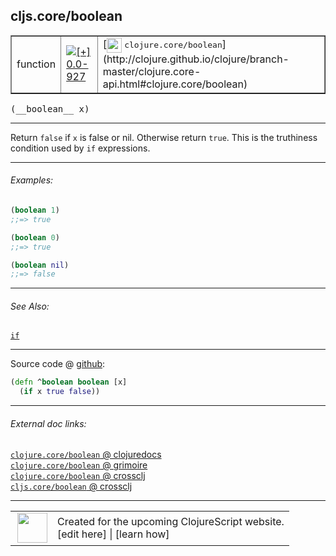 ## cljs.core/boolean



 <table border="1">
<tr>
<td>function</td>
<td><a href="https://github.com/cljsinfo/cljs-api-docs/tree/0.0-927"><img valign="middle" alt="[+] 0.0-927" title="Added in 0.0-927" src="https://img.shields.io/badge/+-0.0--927-lightgrey.svg"></a> </td>
<td>
[<img height="24px" valign="middle" src="http://i.imgur.com/1GjPKvB.png"> <samp>clojure.core/boolean</samp>](http://clojure.github.io/clojure/branch-master/clojure.core-api.html#clojure.core/boolean)
</td>
</tr>
</table>


 <samp>
(__boolean__ x)<br>
</samp>

---

Return `false` if `x` is false or nil.  Otherwise return `true`.  This is the
truthiness condition used by `if` expressions.

---

###### Examples:

```clj
(boolean 1)
;;=> true

(boolean 0)
;;=> true

(boolean nil)
;;=> false
```

---

###### See Also:

[`if`](special_if.md)<br>

---




Source code @ [github](https://github.com/clojure/clojurescript/blob/r1450/src/cljs/cljs/core.cljs#L975-L976):

```clj
(defn ^boolean boolean [x]
  (if x true false))
```

<!--
Repo - tag - source tree - lines:

 <pre>
clojurescript @ r1450
└── src
    └── cljs
        └── cljs
            └── <ins>[core.cljs:975-976](https://github.com/clojure/clojurescript/blob/r1450/src/cljs/cljs/core.cljs#L975-L976)</ins>
</pre>

-->

---



###### External doc links:

[`clojure.core/boolean` @ clojuredocs](http://clojuredocs.org/clojure.core/boolean)<br>
[`clojure.core/boolean` @ grimoire](http://conj.io/store/v1/org.clojure/clojure/1.7.0-beta3/clj/clojure.core/boolean/)<br>
[`clojure.core/boolean` @ crossclj](http://crossclj.info/fun/clojure.core/boolean.html)<br>
[`cljs.core/boolean` @ crossclj](http://crossclj.info/fun/cljs.core.cljs/boolean.html)<br>

---

 <table>
<tr><td>
<img valign="middle" align="right" width="48px" src="http://i.imgur.com/Hi20huC.png">
</td><td>
Created for the upcoming ClojureScript website.<br>
[edit here] | [learn how]
</td></tr></table>

[edit here]:https://github.com/cljsinfo/cljs-api-docs/blob/master/cljsdoc/cljs.core_boolean.cljsdoc
[learn how]:https://github.com/cljsinfo/cljs-api-docs/wiki/cljsdoc-files

<!--

This information was too distracting to show to readers, but I'll leave it
commented here since it is helpful to:

- pretty-print the data used to generate this document
- and show how to retrieve that data



The API data for this symbol:

```clj
{:description "Return `false` if `x` is false or nil.  Otherwise return `true`.  This is the\ntruthiness condition used by `if` expressions.",
 :return-type boolean,
 :ns "cljs.core",
 :name "boolean",
 :signature ["[x]"],
 :history [["+" "0.0-927"]],
 :type "function",
 :related ["special/if"],
 :full-name-encode "cljs.core_boolean",
 :source {:code "(defn ^boolean boolean [x]\n  (if x true false))",
          :title "Source code",
          :repo "clojurescript",
          :tag "r1450",
          :filename "src/cljs/cljs/core.cljs",
          :lines [975 976]},
 :examples [{:id "9edf3a",
             :content "```clj\n(boolean 1)\n;;=> true\n\n(boolean 0)\n;;=> true\n\n(boolean nil)\n;;=> false\n```"}],
 :full-name "cljs.core/boolean",
 :clj-symbol "clojure.core/boolean"}

```

Retrieve the API data for this symbol:

```clj
;; from Clojure REPL
(require '[clojure.edn :as edn])
(-> (slurp "https://raw.githubusercontent.com/cljsinfo/cljs-api-docs/catalog/cljs-api.edn")
    (edn/read-string)
    (get-in [:symbols "cljs.core/boolean"]))
```

-->
